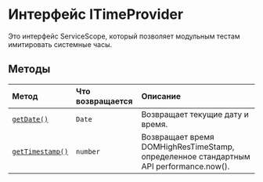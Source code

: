 # <a name="itimeprovider-interface"></a>Интерфейс ITimeProvider







Это интерфейс ServiceScope, который позволяет модульным тестам имитировать системные часы.







## <a name="methods"></a>Методы

| Метод       |  Что возвращается   | Описание|
|:-------------|:-------|:-----------|
|[`getDate()`](getdate-itimeprovider.md)      | `Date` | Возвращает текущие дату и время. |
|[`getTimestamp()`](gettimestamp-itimeprovider.md)      | `number` | Возвращает время DOMHighResTimeStamp, определенное стандартным API performance.now(). |




